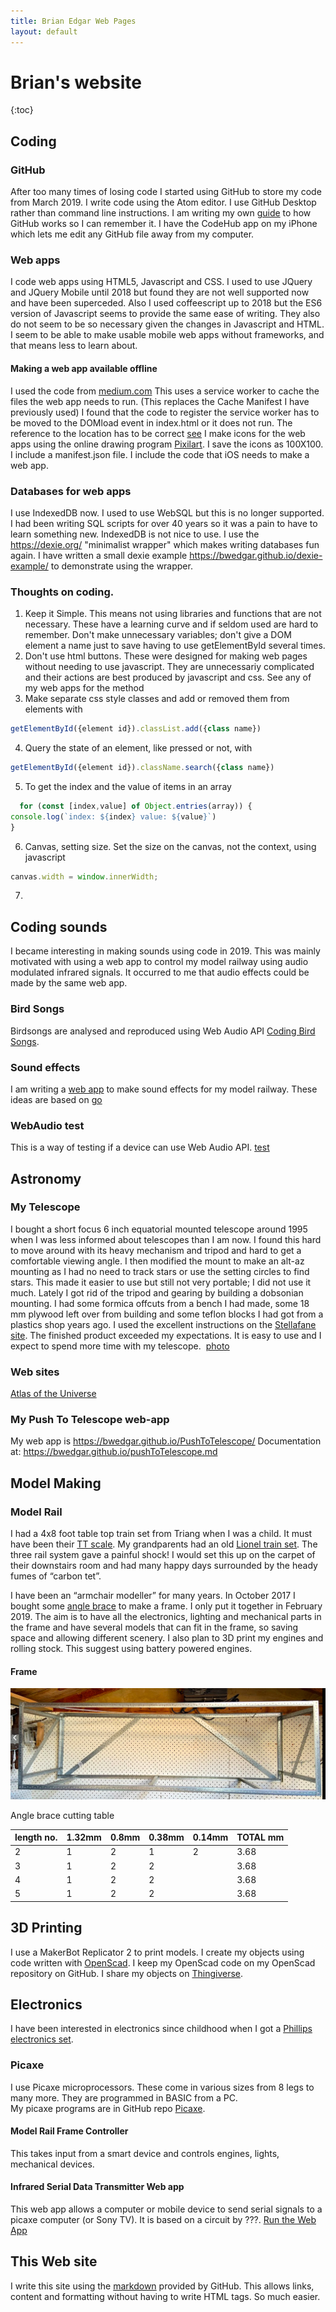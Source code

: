 ```yaml
---
title: Brian Edgar Web Pages
layout: default
---
```

# Brian's website

{:toc}

## Coding

###  GitHub
After too many times of losing code I started using GitHub to store my code from March 2019.  I write code using the Atom editor.  I use GitHub Desktop rather than command line instructions. I am writing my own [guide](github.md) to how GitHub works so I can remember it.
I have the CodeHub app on my iPhone which lets me edit any GitHub file away from my computer.

### Web apps
I code web apps using HTML5, Javascript and CSS.  I used to use JQuery and JQuery Mobile until 2018 but found they are not well supported now and have been superceded.  Also I used coffeescript up to 2018 but the ES6 version of Javascript seems to provide the same ease of writing. They also do not seem to be so necessary given the changes in Javascript and HTML.  I seem to be able to make usable mobile web apps without frameworks, and that means less to learn about.
  
#### Making a web app available offline
I used the code from [medium.com](https://medium.com/@onejohi/offline-web-apps-using-local-storage-and-service-workers-5d40467117b9)
This uses a service worker to cache the files the web app needs to run. (This replaces the Cache Manifest I have previously used)
I found that the code to register the service worker has to be moved to the DOMload event in index.html or it does not run. The reference to the location has to be correct [see](https://gist.github.com/kosamari/7c5d1e8449b2fbc97d372675f16b566e)
I make icons for the web apps using the online drawing program [Pixilart](https://www.pixilart.com/draw).  I save the icons as 100X100.
I include a manifest.json file.  I include the code that iOS needs to make a web app.

### Databases for web apps
I use IndexedDB now.  I used to use WebSQL but this is no longer supported. I had been writing SQL scripts for over 40 years so it was a pain to have to learn something new.  IndexedDB is not nice to use.  I use the https://dexie.org/ "minimalist wrapper" which makes writing databases fun again.  I have written a small dexie example https://bwedgar.github.io/dexie-example/ to demonstrate using the wrapper.  

### Thoughts on coding.
1. Keep it Simple. This means not using libraries and functions that are not necessary.  These have a learning curve and if seldom used are hard to remember. Don't make unnecessary variables; don't give a DOM element a name just to save having to use getElementById several times.
2. Don't use html buttons.  These were designed for making web pages without needing to use javascript.  They are unnecessariy complicated and their actions are best produced by javascript and css. See any of my web apps for the method
3. Make separate css style classes and add or removed them from elements with 
```javascript
getElementById({element id}).classList.add({class name})
```
4. Query the state of an element, like pressed or not, with 
```javascript
getElementById({element id}).className.search({class name})
```
5. To get the index and the value of items in an array  
```javascript
  for (const [index,value] of Object.entries(array)) {
console.log(`index: ${index} value: ${value}`)
}
```
6. Canvas, setting size.
Set the size on the canvas, not the context, using javascript
```javascript
canvas.width = window.innerWidth;
```
7. 




## Coding sounds
I became interesting in making sounds using code in 2019.  This was mainly motivated with using a web app to control my model railway using audio modulated infrared signals.  It occurred to me that audio effects could be made by the same web app.
### Bird Songs
Birdsongs are analysed and reproduced using Web Audio API [Coding Bird Songs](birdsongs.md).
### Sound effects
I am writing a [web app](soundeffects.md) to make sound effects for my model railway.  These ideas are based on [go](https://noisehack.com/generate-noise-web-audio-api)
### WebAudio test
This is a way of testing if a device can use Web Audio API. [test](https://htmlpreview.github.io/?https://github.com/bwedgar/WebAudioTest/blob/master/index.html)

## Astronomy
### My Telescope
I bought a short focus 6 inch equatorial mounted telescope around 1995 when I was less informed about telescopes than I am now. I found this hard to move around with its heavy mechanism and tripod and hard to get a comfortable viewing angle. I then modified the mount to make an alt-az mounting as I had no need to track stars or use the setting circles to find stars. This made it easier to use but still not very portable; I did not use it much. Lately I got rid of the tripod and gearing by building a dobsonian mounting. I had some formica offcuts from a bench I had made, some 18 mm plywood left over from building and some teflon blocks I had got from a plastics shop years ago. I used the excellent instructions on the [Stellafane site](https://stellafane.org/tm/dob/index.html). The finished product exceeded my expectations. It is easy to use and I expect to spend more time with my telescope.  [photo](img)
### Web sites
[Atlas of the Universe](http://www.atlasoftheuniverse.com/index.html)
### My Push To Telescope web-app
My web app is https://bwedgar.github.io/PushToTelescope/
Documentation at: https://bwedgar.github.io/pushToTelescope.md


## Model Making
### Model Rail
I had a 4x8 foot table top train set from Triang when I was a child. It must have been their [TT scale](https://en.m.wikipedia.org/wiki/TT_scale). My grandparents had an old [Lionel train set](https://en.m.wikipedia.org/wiki/Lionel_Corporation). The three rail system gave a painful shock! I would set this up on the carpet of their downstairs room and had many happy days surrounded by the heady fumes of “carbon tet”.

I have been an “armchair modeller” for many years. In October 2017 I bought some [angle brace](http://www.miteknz.co.nz/Products/LUMBERLOK-Timber-Connectors/Bracing-Products/Angle-Brace/) to make a frame. I only put it together in February 2019.
The aim is to have all the electronics, lighting and mechanical parts in the frame and have several models that can fit in the frame, so saving space and allowing different scenery.
I also plan to 3D print my engines and rolling stock. This suggest using battery powered engines.
#### Frame
![image](/images/modelRailFrame.png)

Angle brace cutting table

length no.|1.32mm|0.8mm|0.38mm	|0.14mm|TOTAL mm
----------|--------|--------|---------|-------|--------
2|1|2|1|2|3.68
3|1	|2|2||3.68
4|1|2|2||3.68
5|1	|2|2||3.68

## 3D Printing
I use a MakerBot Replicator 2 to print models. I create my objects using code written with [OpenScad](http://www.openscad.org/). I keep my OpenScad code on my OpenScad repository on GitHub.  I share my objects on [Thingiverse](https://www.thingiverse.com/bwedgar/designs).

## Electronics
I have been interested in electronics since childhood when I got a [Phillips electronics set](https://m.youtube.com/watch?v=h1TII3Z-jXk).
### Picaxe
I use Picaxe microprocessors. These come in various sizes from 8 legs to many more. They are programmed in BASIC from a PC.  
My picaxe programs are in GitHub repo [Picaxe](picaxe.md).
#### Model Rail Frame Controller
This takes input from a smart device and controls engines, lights, mechanical devices.
#### Infrared Serial Data Transmitter Web app
This web app allows a computer or mobile device to send serial signals to a picaxe computer (or Sony TV). It is based on a circuit by ???.  [Run the Web App](https://htmlpreview.github.io/?https://github.com/bwedgar/InfraRedSerialTransmitter/blob/master/index.html)


## This Web site
I write this site using the [markdown](https://guides.github.com/features/mastering-markdown/#GitHub-flavored-markdown) provided by GitHub. This allows links, content and formatting without having to write HTML tags. So much easier.
